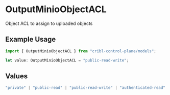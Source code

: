 # OutputMinioObjectACL

Object ACL to assign to uploaded objects

## Example Usage

```typescript
import { OutputMinioObjectACL } from "cribl-control-plane/models";

let value: OutputMinioObjectACL = "public-read-write";
```

## Values

```typescript
"private" | "public-read" | "public-read-write" | "authenticated-read" | "aws-exec-read" | "bucket-owner-read" | "bucket-owner-full-control"
```